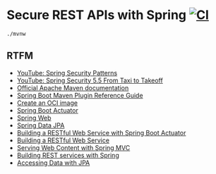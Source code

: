 # Secure REST APIs with Spring [![CI](https://github.com/daggerok/secure-rest-api-microservices-with-spring/actions/workflows/ci.yaml/badge.svg)](https://github.com/daggerok/secure-rest-api-microservices-with-spring/actions/workflows/ci.yaml)

```bash
./mvnw
```

## RTFM
* [YouTube: Spring Security Patterns](https://www.youtube.com/watch?v=xEnvAAhMGu4)
* [YouTube: Spring Security 5.5 From Taxi to Takeoff](https://www.youtube.com/watch?v=5tlU_Vjv8Ns)
* [Official Apache Maven documentation](https://maven.apache.org/guides/index.html)
* [Spring Boot Maven Plugin Reference Guide](https://docs.spring.io/spring-boot/docs/2.6.1/maven-plugin/reference/html/)
* [Create an OCI image](https://docs.spring.io/spring-boot/docs/2.6.1/maven-plugin/reference/html/#build-image)
* [Spring Boot Actuator](https://docs.spring.io/spring-boot/docs/2.6.1/reference/htmlsingle/#production-ready)
* [Spring Web](https://docs.spring.io/spring-boot/docs/2.6.1/reference/htmlsingle/#boot-features-developing-web-applications)
* [Spring Data JPA](https://docs.spring.io/spring-boot/docs/2.6.1/reference/htmlsingle/#boot-features-jpa-and-spring-data)
* [Building a RESTful Web Service with Spring Boot Actuator](https://spring.io/guides/gs/actuator-service/)
* [Building a RESTful Web Service](https://spring.io/guides/gs/rest-service/)
* [Serving Web Content with Spring MVC](https://spring.io/guides/gs/serving-web-content/)
* [Building REST services with Spring](https://spring.io/guides/tutorials/bookmarks/)
* [Accessing Data with JPA](https://spring.io/guides/gs/accessing-data-jpa/)
